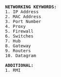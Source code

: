 <PRE>

<b>NETWORKING KEYWORDS:</b>
1. IP Address
2. MAC Address
3. Port Number
4. Proxy
5. Firewall
6. Switches
7. Hub
8. Gateway
9. Routers
10. Datagram

<b>ADDITIONAL:</b>
1. RMI

</PRE>
